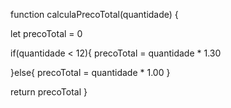 function calculaPrecoTotal(quantidade) {
  
  let precoTotal = 0
  
  if(quantidade < 12){
    precoTotal = quantidade * 1.30
    
  }else{
    precoTotal = quantidade * 1.00
    }
    
  return precoTotal
}